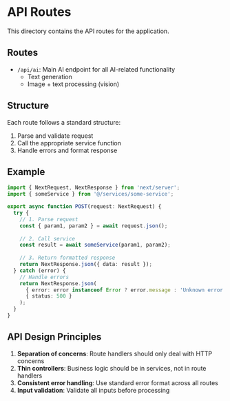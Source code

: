 # API Routes

This directory contains the API routes for the application.

## Routes

- `/api/ai`: Main AI endpoint for all AI-related functionality
  - Text generation
  - Image + text processing (vision)

## Structure

Each route follows a standard structure:

1. Parse and validate request
2. Call the appropriate service function
3. Handle errors and format response

## Example

```typescript
import { NextRequest, NextResponse } from 'next/server';
import { someService } from '@/services/some-service';

export async function POST(request: NextRequest) {
  try {
    // 1. Parse request
    const { param1, param2 } = await request.json();
    
    // 2. Call service
    const result = await someService(param1, param2);
    
    // 3. Return formatted response
    return NextResponse.json({ data: result });
  } catch (error) {
    // Handle errors
    return NextResponse.json(
      { error: error instanceof Error ? error.message : 'Unknown error' },
      { status: 500 }
    );
  }
}
```

## API Design Principles

1. **Separation of concerns**: Route handlers should only deal with HTTP concerns
2. **Thin controllers**: Business logic should be in services, not in route handlers
3. **Consistent error handling**: Use standard error format across all routes
4. **Input validation**: Validate all inputs before processing